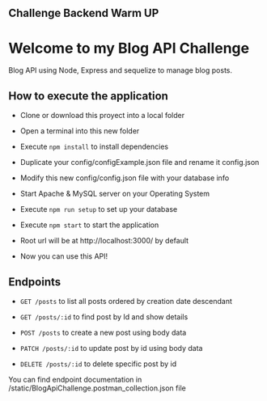 ## Challenge Backend Warm UP

# Welcome to my Blog API Challenge

Blog API using Node, Express and sequelize to manage blog posts.

## How to execute the application

* Clone or download this proyect into a local folder

* Open a terminal into this new folder

* Execute ```npm install``` to install dependencies

* Duplicate your config/configExample.json file and rename it config.json

* Modify this new config/config.json file with your database info

* Start Apache & MySQL server on your Operating System

* Execute ```npm run setup``` to set up your database

* Execute ```npm start``` to start the application

* Root url will be at http://localhost:3000/ by default

* Now you can use this API!

## Endpoints

* ```GET /posts``` to list all posts ordered by creation date descendant

* ```GET /posts/:id``` to find post by Id and show details

* ```POST /posts``` to create a new post using body data

* ```PATCH /posts/:id``` to update post by id using body data

* ```DELETE /posts/:id``` to delete specific post by id

You can find endpoint documentation in /static/BlogApiChallenge.postman_collection.json file


